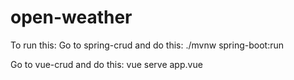 # open-weather
To run this:
Go to spring-crud and do this: ./mvnw spring-boot:run

Go to vue-crud and do this: vue serve app.vue